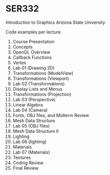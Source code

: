 # SER332
Introduction to Graphics
Arizona State University

Code examples per lecture.

<ol>
<li>Course Presentation
<li>Concepts
<li>OpenGL Overview
<li>Callback Functions
<li>Vertex
<li>Lab 01 (Drawing 2D)
<li>Transformations (ModelView)
<li>Transformations (Viewport)
<li>Lab 02 (Transformations)
<li>Display Lists and Menus
<li>Transformations (Projection)
<li>Lab 03 (Perspective)
<li>Linear Algebra
<li>Lab 04 (Camera)    
<li>Fonts, OBJ files, and Midterm Review
<li>Mesh Data Structure
<li>Lab 05 (OBJ files)
<li>Mesh Data Structure II
<li>Lighting
<li>Lab 06 (lighting)  
<li>Materials
<li>Lab 07 (Materials)      
<li>Textures
<li>Coding Review
<li>Final Review
</ol>
    
